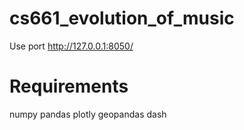 # cs661_evolution_of_music
Use port http://127.0.0.1:8050/
# Requirements
numpy
pandas
plotly
geopandas
dash
